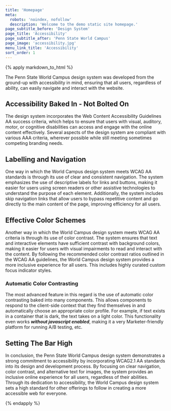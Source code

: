 ```yaml
---
title: 'Homepage'
meta:
  robots: 'noindex, nofollow'
  description: 'Welcome to the demo static site homepage.'
page_subtitle_before: 'Design System'
page_title: 'Accessibility'
page_subtitle_after: 'Penn State World Campus'
page_image: 'accessibility.jpg'
menu_link_title: 'Accessibility'
sort_order: 1
---
```

{% apply markdown_to_html %}

  The Penn State World Campus design system was developed from the ground-up
  with accessibility in mind, ensuring that all users, regardless of ability,
  can easily navigate and interact with the website.
  
  ## Accessibility Baked In - Not Bolted On
  The design system incorporates the Web Content Accessibility Guidelines AA
  success criteria, which helps to ensure that users with visual, auditory, 
  motor, or cognitive disabilities can access and engage with the online
  content effectively.  Several aspects of the design system are compliant
  with various AAA criteria, wherever possible while still meeting sometimes
  competing branding needs.
  
  ## Labelling and Navigation
  One way in which the World Campus design system meets WCAG AA standards is
  through its use of clear and consistent navigation. The system emphasizes
  the use of descriptive labels for links and buttons, making it easier for
  users using screen readers or other assistive technologies to understand the
  purpose of each element. Additionally, the system includes skip navigation
  links that allow users to bypass repetitive content and go directly to the
  main content of the page, improving efficiency for all users.
  
  ## Effective Color Schemes
  Another way in which the World Campus design system meets WCAG AA criteria is
  through its use of color contrast. The system ensures that text and
  interactive elements have sufficient contrast with background colors, making
  it easier for users with visual impairments to read and interact with the
  content. By following the recommended color contrast ratios outlined in the
  WCAG AA guidelines, the World Campus design system provides a more inclusive
  experience for all users. This includes highly curated custom focus indicator
  styles.
  
  ### Automatic Color Contrasting
  The most advanced feature in this regard is the use of automatic color
  contrasting baked into many components. This allows components to respond to
  the client-side context that they find themselves in and automatically choose
  an appropriate color profile. For example, if text exists in a container that
  is dark, the text takes on a light color. This functionality even works
  **_without javascript enabled_**, making it a very Marketer-friendly platform
  for running A/B testing, etc.

  ## Setting The Bar High
  In conclusion, the Penn State World Campus design system demonstrates a
  strong commitment to accessibility by incorporating WCAG2.1 AA standards
  into its design and development process. By focusing on clear navigation,
  color contrast, and alternative text for images, the system provides an
  inclusive online experience for all users, regardless of their abilities.
  Through its dedication to accessibility, the World Campus design system
  sets a high standard for other offerings to follow in creating a more
  accessible web for everyone.

{% endapply %}